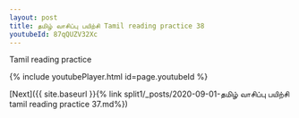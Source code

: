 ```yaml
---
layout: post
title: தமிழ் வாசிப்பு பயிற்சி Tamil reading practice 38
youtubeId: 87qQUZV32Xc
---
```

 
 
Tamil reading practice
 
 
 
 
 


{% include youtubePlayer.html id=page.youtubeId %}
 
[Next]({{ site.baseurl }}{% link  split1/_posts/2020-09-01-தமிழ் வாசிப்பு பயிற்சி tamil reading practice 37.md%})
 
